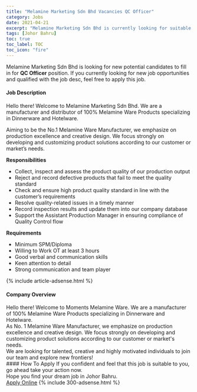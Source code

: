 ```yaml
---
title: "Melamine Marketing Sdn Bhd Vacancies QC Officer" 
category: Jobs 
date: 2021-04-21 
excerpt: "Melamine Marketing Sdn Bhd is currently looking for suitable person to fill in the QC Officer which based in Johor Bahru" 
tags: [Johor Bahru] 
toc: true 
toc_label: TOC 
toc_icon: "fire" 
--- 
```


<p>Melamine Marketing Sdn Bhd is looking for new potential candidates to fill in for <b>QC Officer</b> position. If you currently looking for new job opportunities and qualified with the job desc, feel free to apply this job.
</p><div><div><h4>Job Description</h4></div><div><div><span><div><p>Hello there! Welcome to Melamine Marketing Sdn Bhd. We are a manufacturer and distributor of 100% Melamine Ware Products specializing in Dinnerware and Hotelware.</p><p>Aiming to be the No.1 Melamine Ware Manufacturer, we emphasize on production excellence and creative design. We focus strongly on developing and customizing product solutions according to our customer or market&#8217;s needs.&#160;</p><p><strong>Responsibilities</strong></p><ul><li>Collect, inspect and assess the product quality of our production output</li><li>Reject and record defective products that fail to meet the quality standard</li><li>Check and ensure high product quality standard in line with the customer&#8217;s requirements</li><li>Resolve quality-related issues in a timely manner</li><li>Record inspection results and update them into our company database</li><li>Support the Assistant Production Manager in ensuring compliance of Quality Control flow</li></ul><p><strong>Requirements</strong></p><ul><li>Minimum SPM/Diploma</li><li>Willing to Work OT at least 3 hours</li><li>Good verbal and communication skills</li><li>Keen attention to detail</li><li>Strong communication and team player</li></ul></div></span></div></div></div> 
{% include article-adsense.html %} 
<div><div><h4>Company Overview</h4></div><div><div><span><div><div>Hello there! Welcome to Moments Melamine Ware. We are a manufacturer of 100% Melamine Ware Products specializing in Dinnerware and Hotelware.</div>
<div>As No. 1 Melamine Ware Manufacturer, we emphasize on production excellence and creative design. We focus strongly on developing and customizing product solutions according to our customer or market's needs.</div>
<div>We are looking for talented, creative and highly motivated individuals to join our team and explore new frontiers!</div></div></span></div></div></div> 
#### How To Apply 
If you confident and feel that this job is suitable to you, go ahead take your action now. <br/> 
Hope you find your dream job in Johor Bahru. <br/> 
<a href="https://www.jobstreet.com.my/en/job/qc-officer-4544528?jobId=jobstreet-my-job-4544528&" class="btn btn--info" target="_blank" rel="nofollow noopenner">Apply Online</a> 
{% include 300-adsense.html %} 
